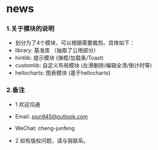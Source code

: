 # news

### 1.关于模块的说明

- 划分为了4个模块，可以根据需要裁剪。具体如下：
- library:  	   基准库    （抽取了公用部分）
- hintlib:         提示模块   (弹框/加载条/Toast)
- customlib:       自定义布局模块   (左滑删除/编辑全清/倒计时等)
- hellocharts:     图表模块   (基于hellocharts)


### 2.备注
- 1 欢迎沟通
- Email: sjun945@outlook.com 
- WeChat: cheng-junfeng

- 2 如有版权问题，请与我联系。























